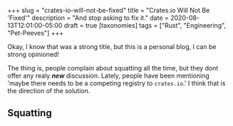 +++
slug = "crates-io-will-not-be-fixed"
title = "Crates.io Will Not Be 'Fixed'"
description = "And stop asking to fix it."
date = 2020-08-13T12:01:00-05:00
draft = true
[taxonomies]
tags = ["Rust", "Engineering", "Pet-Peeves"]
+++

Okay, I know that was a strong title, but this is a personal blog, I can be strong opinioned!

The thing is, people complain about squatting all the time, but they dont offer any
realy ***new*** discussion. Lately, people have been mentioning 'maybe there needs to be a
competing registry to `crates.io`.' I think that is the direction of the solution.

## Squatting ##

